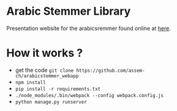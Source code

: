 Arabic Stemmer Library
=======================================
Presentation website for the arabicsremmer  found online at [here](http://www.arabicstemmer.com).

How it works ?
=======================================
* get the code `git clone https://github.com/assem-ch/arabicstemmer_webapp`
* `npm install`
* `pip install -r requirements.txt`
* `./node_modules/.bin/webpack --config webpack.config.js`
* `python manage.py runserver`
